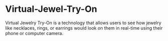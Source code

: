 # Virtual-Jewel-Try-On
Virtual Jewelry Try-On is a technology that allows users to see how jewelry like necklaces, rings, or earrings would look on them in real-time using their phone or computer camera. 
